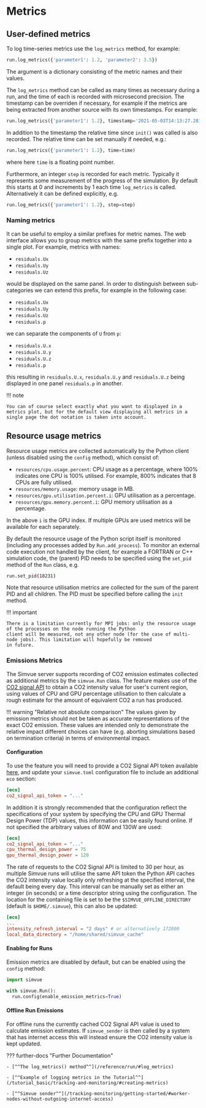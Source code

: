 # Metrics

## User-defined metrics

To log time-series metrics use the `log_metrics` method, for example:
``` py
run.log_metrics({'parameter1': 1.2, 'parameter2': 3.5})
```
The argument is a dictionary consisting of the metric names and their values.

The `log_metrics` method can be called as many times as necessary during a run, and the time of each is recorded with microsecond precision. The
timestamp can be overriden if necessary, for example if the metrics are being extracted from another source with its own timestamps. For example:
```  py
run.log_metrics({'parameter1': 1.2}, timestamp='2021-05-03T14:13:27.281920')
```
In addition to the timestamp the relative time since `init()` was called is also recorded. The relative time can be set manually if needed, e.g.:
```  py
run.log_metrics({'parameter1': 1.2}, time=time)
```
where here `time` is a floating point number.

Furthermore, an integer `step` is recorded for each metric. Typically it represents some measurement of the progress of the simulation.
By default this starts at 0 and increments by 1 each time `log_metrics` is called.
Alternatively it can be defined explicitly, e.g.
```  py
run.log_metrics({'parameter1': 1.2}, step=step)
```

### Naming metrics
It can be useful to employ a similar prefixes for metric names. The web interface allows you to group metrics with the same prefix together into a single plot. For example, metrics with names:

* `residuals.Ux`
* `residuals.Uy`
* `residuals.Uz`

would be displayed on the same panel. In order to distinguish between sub-categories we can extend this prefix, for example in the following case:

* `residuals.Ux`
* `residuals.Uy`
* `residuals.Uz`
* `residuals.p`

we can separate the components of `U` from `p`:

* `residuals.U.x`
* `residuals.U.y`
* `residuals.U.z`
* `residuals.p`

this resulting in `residuals.U.x`, `residuals.U.y` and `residuals.U.z` being displayed in one panel  `residuals.p` in another.

!!! note

    You can of course select exactly what you want to displayed in a metrics plot, but for the default view displaying all metrics in a single page the dot notation is taken into account.

## Resource usage metrics

Resource usage metrics are collected automatically by the Python client (unless disabled using the `config` method), which consist of:

* `resources/cpu.usage.percent`: CPU usage as a percentage, where 100% indicates one CPU is 100% utilised. For example, 800% indicates
that 8 CPUs are fully utilised.
* `resources/memory.usage`: memory usage in MB.
* `resources/gpu.utilisation.percent.i`: GPU utilisation as a percentage.
* `resources/gpu.memory.percent.i`: GPU memory utilisation as a percentage.

In the above `i` is the GPU index. If multiple GPUs are used metrics will be available for each separately.

By default the resource usage of the Python script itself is monitored (including any processes added by `Run.add_process`). To monitor an external code execution not handled by the client, for example a FORTRAN or C++
simulation code, the (parent) PID needs to be specified using the `set_pid` method of the `Run` class, e.g.
```sh
run.set_pid(18231)
```
Note that resource utilisation metrics are collected for the sum of the parent PID and all children. The PID must be specified before
calling the `init` method.

!!! important

    There is a limitation currently for MPI jobs: only the resource usage of the processes on the node running the Python 
    client will be measured, not any other node (for the case of multi-node jobs). This limitation will hopefully be removed
    in future.

### Emissions Metrics

The Simvue server supports recording of CO2 emission estimates collected as additional metrics by the `simvue.Run` class. The feature makes use of the [CO2 signal API](https://docs.co2signal.com/#introduction) to obtain a CO2 intensity value for user's current region, using values of CPU and GPU percentage utilisation to then calculate a rough estimate for the amount of equivalent CO2 a run has produced.

!!! warning "Relative not absolute comparison"
  The values given by emission metrics should not be taken as accurate representations of the exact CO2 emission. These values are intended only to demonstrate the relative impact different choices can have (e.g. aborting simulations based on termination criteria) in terms of environmental impact.

#### Configuration

To use the feature you will need to provide a CO2 Signal API token available [here](https://www.co2signal.com/), and update your `simvue.toml` configuration file to include an additional `eco` section:

```toml
[eco]
co2_signal_api_token = "..."
```

In addition it is strongly recommended that the configuration reflect the specifications of your system by specifying the CPU and GPU Thermal Design Power (TDP) values, this information can be easily found online. If not specified the arbitrary values of 80W and 130W are used:

```toml
[eco]
co2_signal_api_token = "..."
cpu_thermal_design_power = 75
gpu_thermal_design_power = 120
```

The rate of requests to the CO2 Signal API is limited to 30 per hour, as multiple Simvue runs will utilise the same API token the Python API caches the CO2 intensity value locally only refreshing at the specified interval, the default being every day. This interval can be manually set as either an integer (in seconds) or a time descriptor string using the configuration. The location for the containing file is set to be the `$SIMVUE_OFFLINE_DIRECTORY` (default is `$HOME/.simvue`), this can also be updated:
```toml
[eco]
...
intensity_refresh_interval = "2 days" # or alternatively 172800
local_data_directory = "/home/shared/simvue_cache"
```

#### Enabling for Runs

Emission metrics are disabled by default, but can be enabled using the `config` method:


```python
import simvue

with simvue.Run():
  run.config(enable_emission_metrics=True)
```

#### Offline Run Emissions

For offline runs the currently cached CO2 Signal API value is used to calculate emission estimates. If `simvue_sender` is then called by a system that has internet access this will instead ensure the CO2 intensity value is kept updated. 


??? further-docs "Further Documentation"

    - [^^The log_metrics() method^^](/reference/run/#log_metrics)
    
    - [^^Example of logging metrics in the Tutorial^^](/tutorial_basic/tracking-and-monitoring/#creating-metrics)

    - [^^Simvue sender^^](/tracking-monitoring/getting-started/#worker-nodes-without-outgoing-internet-access)
